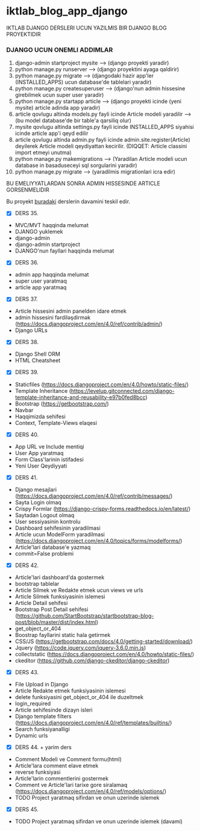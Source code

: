 # iktlab_blog_app_django
IKTLAB DJANGO DERSLERI UCUN YAZILMIS BIR DJANGO BLOG PROYEKTIDIR 

### DJANGO UCUN ONEMLI ADDIMLAR
1. django-admin startproject mysite --> (django proyekti yaradir)
2. python manage.py runserver --> (django proyektini ayaga qaldirir)
3. python manage.py migrate --> (djangodaki hazir app'ler (INSTALLED_APPS) ucun database'de tablelari yaradir)
4. python manage.py createsuperuser --> (django'nun admin hissesine girebilmek ucun super user yaradir)
5. python manage.py startapp article --> (django proyekti icinde (yeni mysite) article adinda app yaradir)
6. article qovlugu altinda models.py fayli icinde Article modeli yaradilir --> (bu model database'de bir table'a qarsiliq olur)
7. mysite qovlugu altinda settings.py fayli icinde INSTALLED_APPS siyahisi icinde article app'i qeyd edilir
8. article qovlugu altinda admin.py fayli icinde admin.site.register(Article) deyilerek Article modeli qeydiyattan kecirilir. (DIQQET: Article classini import etmeyi unutma)
9. python manage.py makemigrations --> (Yaradilan Article modeli ucun database in basaduseceyi sql sorgularini yaradir)
10. python manage.py migrate --> (yaradilmis migrationlari icra edir)

BU EMELIYYATLARDAN SONRA ADMIN HISSESINDE ARTICLE GORSENMELIDIR



Bu proyekt [buradaki](https://github.com/aliyevorkhan/ikt_lab_python_module_1) derslerin davamini teskil edir.

- [x] DERS 35. <br>
* MVC/MVT haqqinda melumat
* DJANGO yuklemek
* django-admin
* django-admin startproject
* DJANGO'nun fayllari haqqinda melumat

- [x] DERS 36. <br>
* admin app haqqinda melumat
* super user yaratmaq
* article app yaratmaq

- [x] DERS 37. <br>
* Article hissesini admin panelden idare etmek
* admin hissesini fərdiləşdirmək (https://docs.djangoproject.com/en/4.0/ref/contrib/admin/)
* Django URLs

- [x] DERS 38. <br>
* Django Shell ORM
* HTML Cheatsheet

- [x] DERS 39. <br>
* Staticfiles (https://docs.djangoproject.com/en/4.0/howto/static-files/)
* Template Inheritance (https://levelup.gitconnected.com/django-template-inheritance-and-reusability-e97b0fed8bcc)
* Bootstrap (https://getbootstrap.com/)
* Navbar
* Haqqimizda sehifesi
* Context, Template-Views elaqesi

- [x] DERS 40. <br>
* App URL ve Include mentiqi
* User App yaratmaq
* Form Class'larinin istifadesi
* Yeni User Qeydiyyati 

- [x] DERS 41. <br>
* Django mesajlari (https://docs.djangoproject.com/en/4.0/ref/contrib/messages/)
* Sayta Login olmaq 
* Crispy Formlar (https://django-crispy-forms.readthedocs.io/en/latest/)
* Saytadan Logout olmaq
* User sessiyasinin kontrolu
* Dashboard sehifesinin yaradilmasi
* Article ucun ModelForm yaradilmasi (https://docs.djangoproject.com/en/4.0/topics/forms/modelforms/)
* Article'lari database'e yazmaq
* commit=False problemi

- [x] DERS 42. <br>
* Article'lari dashboard'da gostermek
* bootstrap tablelar
* Article Silmek ve Redakte etmek ucun views ve urls
* Article Silmek funksiyasinin islemesi
* Article Detail sehifesi
* Bootstrap Post Detail sehifesi (https://github.com/StartBootstrap/startbootstrap-blog-post/blob/master/dist/index.html)
* get_object_or_404
* Boostrap fayllarini static hala getirmek 
* CSS/JS (https://getbootstrap.com/docs/4.0/getting-started/download/)
* Jquery (https://code.jquery.com/jquery-3.6.0.min.js)
* collectstatic (https://docs.djangoproject.com/en/4.0/howto/static-files/)
* ckeditor (https://github.com/django-ckeditor/django-ckeditor)

- [x] DERS 43. <br>
* File Upload in Django
* Article Redakte etmek funksiyasinin islemesi
* delete funksiyasini get_object_or_404 ile duzeltmek
* login_required
* Article sehifesinde dizayn isleri
* Django template filters (https://docs.djangoproject.com/en/4.0/ref/templates/builtins/)
* Search funksiyanalligi
* Dynamic urls

- [x] DERS 44. + yarim ders <br>
* Comment Modeli ve Comment formu(html)
* Article'lara comment elave etmek
* reverse funksiyasi
* Article'larin commentlerini gostermek
* Comment ve Article'lari tarixe gore siralamaq (https://docs.djangoproject.com/en/4.0/ref/models/options/)
* TODO Project yaratmaq sifirdan ve onun uzerinde islemek

- [x] DERS 45. <br>
* TODO Project yaratmaq sifirdan ve onun uzerinde islemek (davami)
